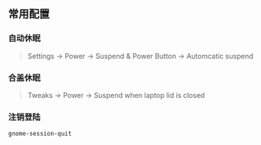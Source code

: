 ﻿## 常用配置
### 自动休眠
> Settings -> Power -> Suspend & Power Button -> Automcatic suspend

### 合盖休眠
> Tweaks -> Power -> Suspend when laptop lid is closed

### 注销登陆
```shell
gnome-session-quit
```
